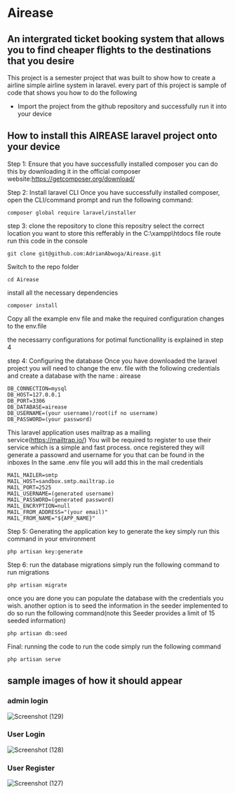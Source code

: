 # Airease
## An intergrated ticket booking system that allows you to find cheaper flights to the destinations that you desire 

This project is a semester project that was built to show how to create a airline simple airline system in laravel. every part of this project is sample of code that shows you how to do the following 
* Import the project from the github repository and successfully run it into your device


## How to install this AIREASE laravel project onto your device 
Step 1: Ensure that you have successfully installed composer 
  you can do this by downloading it in the official composer website:https://getcomposer.org/download/

Step 2: Install laravel CLI
  Once you have successfully installed composer, open the CLI/command prompt and run the following command:
  ```command line
composer global require laravel/installer
```
step 3: clone the repository 
to clone this repositry select the correct location you want to store this refferably in the C:\xampp\htdocs file route 
run this code in the console 
```command line
git clone git@github.com:AdrianAbwoga/Airease.git
```
Switch to the repo folder
```
cd Airease
```
install all the necessary dependencies 
```
composer install
```
Copy all the example env file and make the required configuration changes to the env.file 

the necessarry configurations for potimal functionallity is explained in step 4 

step 4: Configuring the database
Once you have downloaded the laravel project you will need to change the env. file with the following credentials and create a database with the name : airease

```command line
DB_CONNECTION=mysql
DB_HOST=127.0.0.1
DB_PORT=3306
DB_DATABASE=airease
DB_USERNAME=(your username)/root(if no username)
DB_PASSWORD=(your password)
```
This laravel application uses mailtrap as a mailing service(https://mailtrap.io/)
You will be required to register to use their service which is a simple and fast process.
once registered they will generate a passowrd and username for you that can be found in the inboxes
In the same .env file you will add this in the mail credentials
```
MAIL_MAILER=smtp
MAIL_HOST=sandbox.smtp.mailtrap.io
MAIL_PORT=2525
MAIL_USERNAME=(generated username)
MAIL_PASSWORD=(generated password)
MAIL_ENCRYPTION=null
MAIL_FROM_ADDRESS="(your email)"
MAIL_FROM_NAME="${APP_NAME}"

```

Step 5: Generating the application key
to generate the key simply run this command in your environment 
```
php artisan key:generate
```
Step 6: run the database migrations
simply run the following command to run migrations 
```
php artisan migrate
```

once you are done you can populate the database with the credentials you wish. another option is to seed the information in the seeder implemented to do so run the following command(note this Seeder provides a limit of 15 seeded information)
```
php artisan db:seed
```
Final: running the code
to run the code simply run the following command 
```
php artisan serve
```
## sample images of how it should appear 
### admin login 

![Screenshot (129)](https://github.com/AdrianAbwoga/Airease/assets/98470631/ef0a60bd-8430-4d5f-8723-8e80a9f922b2)

### User Login

![Screenshot (128)](https://github.com/AdrianAbwoga/Airease/assets/98470631/bc864513-bb74-4c49-8208-bf91b81186ca)

### User Register

![Screenshot (127)](https://github.com/AdrianAbwoga/Airease/assets/98470631/391099d1-2f43-45c4-9f5b-09ecaa01b7eb)

 

